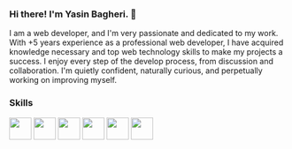 ### Hi there! I'm Yasin Bagheri. 👋
I am a web developer, and I'm very passionate and dedicated to my work.
With +5 years experience as a professional web developer, I have acquired knowledge necessary and top web technology skills to make my projects a success.
I enjoy every step of the develop process, from discussion and collaboration. I'm quietly confident, naturally curious, and perpetually working on improving myself.

### Skills
<img src="https://s31.picofile.com/file/8470085418/react.png" width="40">
<img src="https://s31.picofile.com/file/8470085384/nextjs.png" width="40">
<img src="https://s31.picofile.com/file/8470085368/JavaScript.png" width="40">
<img src="https://s30.picofile.com/file/8470085426/sass.png" width="40">
<img src="https://s30.picofile.com/file/8470085450/Typescript.png" width="40">
<img src="https://s31.picofile.com/file/8470085434/tailwind.png" width="40">
<!--
**yasin-bagheri/yasin-bagheri** is a ✨ _special_ ✨ repository because its `README.md` (this file) appears on your GitHub profile.

Here are some ideas to get you started:

- 🔭 I’m currently working on ...
- 🌱 I’m currently learning ...
- 👯 I’m looking to collaborate on ...
- 🤔 I’m looking for help with ...
- 💬 Ask me about ...
- 📫 How to reach me: ...
- 😄 Pronouns: ...
- ⚡ Fun fact: ...
-->
